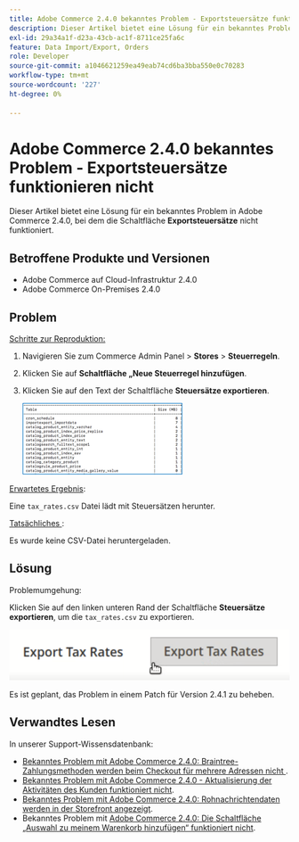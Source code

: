 ```yaml
---
title: Adobe Commerce 2.4.0 bekanntes Problem - Exportsteuersätze funktionieren nicht
description: Dieser Artikel bietet eine Lösung für ein bekanntes Problem in Adobe Commerce 2.4.0, bei dem die Schaltfläche **Exportsteuersätze** nicht funktioniert.
exl-id: 29a34a1f-d23a-43cb-ac1f-8711ce25fa6c
feature: Data Import/Export, Orders
role: Developer
source-git-commit: a1046621259ea49eab74cd6ba3bba550e0c70283
workflow-type: tm+mt
source-wordcount: '227'
ht-degree: 0%

---
```


# Adobe Commerce 2.4.0 bekanntes Problem - Exportsteuersätze funktionieren nicht

Dieser Artikel bietet eine Lösung für ein bekanntes Problem in Adobe Commerce 2.4.0, bei dem die Schaltfläche **Exportsteuersätze** nicht funktioniert.

## Betroffene Produkte und Versionen

* Adobe Commerce auf Cloud-Infrastruktur 2.4.0
* Adobe Commerce On-Premises 2.4.0

## Problem

<u>Schritte zur Reproduktion:</u>

1. Navigieren Sie zum Commerce Admin Panel > **Stores** > **Steuerregeln**.
1. Klicken Sie auf **Schaltfläche „Neue Steuerregel hinzufügen**.
1. Klicken Sie auf den Text der Schaltfläche **Steuersätze exportieren**.

   ![magento_export_tax_rates.png](assets/mceclip0.png)

<u>Erwartetes Ergebnis</u>:

Eine `tax_rates.csv` Datei lädt mit Steuersätzen herunter.

<u>Tatsächliches </u>:

Es wurde keine CSV-Datei heruntergeladen.

## Lösung

Problemumgehung:

Klicken Sie auf den linken unteren Rand der Schaltfläche **Steuersätze exportieren**, um die `tax_rates.csv` zu exportieren.

![magento_export_tax_rates.png](assets/mceclip1.png)

Es ist geplant, das Problem in einem Patch für Version 2.4.1 zu beheben.

## Verwandtes Lesen

In unserer Support-Wissensdatenbank:

* [Bekanntes Problem mit Adobe Commerce 2.4.0: Braintree-Zahlungsmethoden werden beim Checkout für mehrere Adressen nicht ](/help/troubleshooting/payments/magento-2-4-0-braintree-not-in-multiple-addresses-checkout.md).
* [Bekanntes Problem mit Adobe Commerce 2.4.0 - Aktualisierung der Aktivitäten des Kunden funktioniert nicht](/help/troubleshooting/miscellaneous/magento-2-4-0-refresh-on-customer-activities-does-not-work.md).
* [Bekanntes Problem mit Adobe Commerce 2.4.0: Rohnachrichtendaten werden in der Storefront angezeigt](/help/troubleshooting/storefront/magento-2-4-0-issue-storefront-raw-message-data-display.md).
* Bekanntes Problem mit [Adobe Commerce 2.4.0: Die Schaltfläche „Auswahl zu meinem Warenkorb hinzufügen“ funktioniert nicht](/help/troubleshooting/miscellaneous/magento-2-4-0-add-selections-to-my-cart-does-not-work.md).
